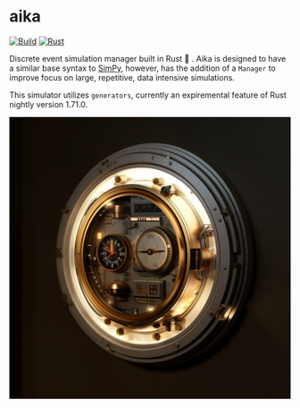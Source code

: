 # aika
[![Build](https://github.com/primitivefinance/aika/actions/workflows/build.yaml/badge.svg)](https://github.com/primitivefinance/aika/actions/workflows/build.yaml)
[![Rust](https://github.com/primitivefinance/aika/actions/workflows/rust.yaml/badge.svg)](https://github.com/primitivefinance/aika/actions/workflows/rust.yaml)

Discrete event simulation manager built in Rust 🦀 . Aika is designed to have a similar base syntax to [SimPy](https://gitlab.com/team-simpy/simpy), however, has the addition of a `Manager` to improve focus on large, repetitive, data intensive simulations.

This simulator utilizes `generators`, currently an expiremental feature of Rust nightly version 1.71.0. 

![](/assets/aika-clock.png)